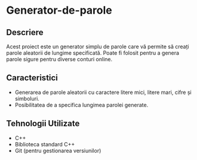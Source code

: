 # Generator-de-parole
## Descriere

Acest proiect este un generator simplu de parole care vă permite să creați parole aleatorii de lungime specificată. Poate fi folosit pentru a genera parole sigure pentru diverse conturi online.

## Caracteristici

- Generarea de parole aleatorii cu caractere litere mici, litere mari, cifre și simboluri.
- Posibilitatea de a specifica lungimea parolei generate.

## Tehnologii Utilizate

- C++
- Biblioteca standard C++
- Git (pentru gestionarea versiunilor)
